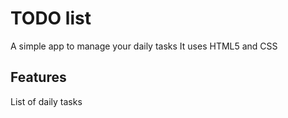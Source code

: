 # TODO list
A simple app to manage your daily tasks
It uses HTML5 and CSS

## Features
 List of daily tasks  
